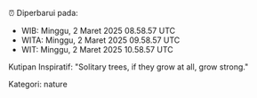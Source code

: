 ⏰ Diperbarui pada:
- WIB: Minggu, 2 Maret 2025 08.58.57 UTC
- WITA: Minggu, 2 Maret 2025 09.58.57 UTC
- WIT: Minggu, 2 Maret 2025 10.58.57 UTC

Kutipan Inspiratif:
"Solitary trees, if they grow at all, grow strong."


Kategori: nature

